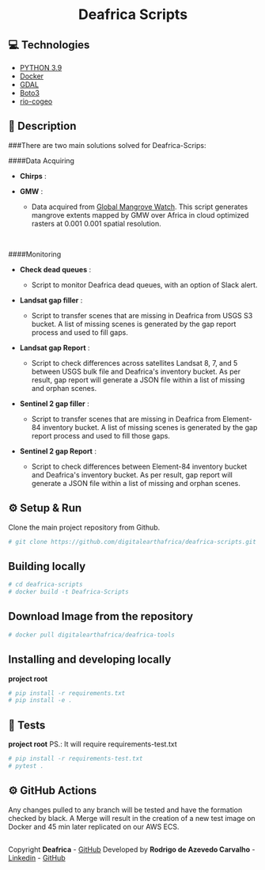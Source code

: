 <h1 align="center">
  Deafrica Scripts
</h1>


## 💻 Technologies

- [PYTHON 3.9](https://www.python.org/downloads/release/python-390/)
- [Docker](https://www.docker.com/)
- [GDAL](https://gdal.org/)
- [Boto3](https://github.com/boto/boto3)
- [rio-cogeo](https://github.com/cogeotiff/rio-cogeo)


## 📝 Description
###There are two main solutions solved for Deafrica-Scrips:

####Data Acquiring
 - **Chirps** : 
    

 - **GMW** : 
    - Data acquired from [Global Mangrove Watch](https://data.unep-wcmc.org/datasets/45). 
   This script generates mangrove extents mapped by GMW over Africa in cloud optimized rasters 
   at 0.001 0.001 spatial resolution.
   

<br>

####Monitoring
 - **Check dead queues** : 
    - Script to monitor Deafrica dead queues, with an option of Slack alert.

 - **Landsat gap filler** : 
    - Script to transfer scenes that are missing in Deafrica from USGS S3 bucket. A list of missing scenes 
   is generated by the gap report process and used to fill gaps. 

 - **Landsat gap Report** : 
   - Script to check differences across satellites Landsat 8, 7, and 5 between USGS bulk file 
   and Deafrica's inventory bucket. As per result, gap report will generate a JSON file within a list 
   of missing and orphan scenes.


 - **Sentinel 2 gap filler** : 
   - Script to transfer scenes that are missing in Deafrica from Element-84 inventory bucket. A list of missing scenes 
      is generated by the gap report process and used to fill those gaps.

 - **Sentinel 2 gap Report** :
   - Script to check differences between Element-84 inventory bucket and Deafrica's inventory bucket. As per result, 
   gap report will generate a JSON file within a list of missing and orphan scenes.

## ⚙️ Setup & Run
Clone the main project repository from Github.
```sh
# git clone https://github.com/digitalearthafrica/deafrica-scripts.git  
``` 

## Building locally 
```sh
# cd deafrica-scripts
# docker build -t Deafrica-Scripts
```

## Download Image from the repository 
```sh
# docker pull digitalearthafrica/deafrica-tools
```

## Installing and developing locally
**project root**
```sh
# pip install -r requirements.txt
# pip install -e .
```

## 📝 Tests
**project root**
PS.: It will require requirements-test.txt

```sh
# pip install -r requirements-test.txt
# pytest .
```

## ⚙️ GitHub Actions
Any changes pulled to any branch will be tested and have the formation checked by black.
A Merge will result in the creation of a new test image on Docker and 45 min later replicated on our AWS ECS.

##

Copyright **Deafrica** - [GitHub](https://github.com/digitalearthafrica)
Developed by **Rodrigo de Azevedo Carvalho** - [Linkedin](www.linkedin.com/in/rodrigo-de-azevedo-carvalho) - [GitHub](https://github.com/carioca-au)

